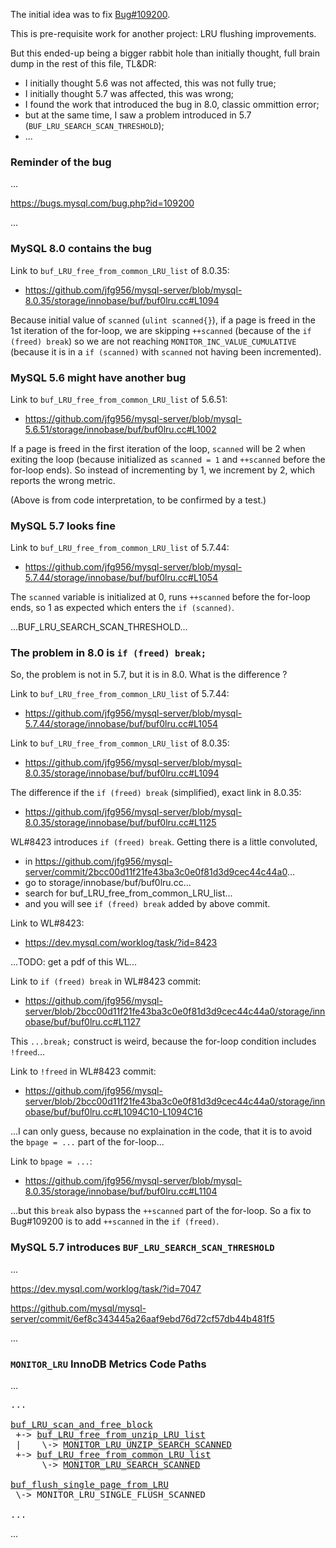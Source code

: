 
<!-- 6789 123456789 123456789 123456789 123456789 123456789 123456789 123456789 -->

The initial idea was to fix [Bug#109200](https://bugs.mysql.com/bug.php?id=109200).

This is pre-requisite work for another project: LRU flushing improvements.

But this ended-up being a bigger rabbit hole than initially thought,
full brain dump in the rest of this file, TL&DR:
- I initially thought 5.6 was not affected, this was not fully true;
- I initially thought 5.7 was affected, this was wrong;
- I found the work that introduced the bug in 8.0, classic ommittion error;
- but at the same time, I saw a problem introduced in 5.7 (`BUF_LRU_SEARCH_SCAN_THRESHOLD`);
- ...


<!-- 6789 123456789 123456789 123456789 123456789 123456789 123456789 123456789 -->
### Reminder of the bug

...

https://bugs.mysql.com/bug.php?id=109200

...


<!-- 6789 123456789 123456789 123456789 123456789 123456789 123456789 123456789 -->
### MySQL 8.0 contains the bug

Link to `buf_LRU_free_from_common_LRU_list` of 8.0.35:
- https://github.com/jfg956/mysql-server/blob/mysql-8.0.35/storage/innobase/buf/buf0lru.cc#L1094

Because initial value of `scanned` (`ulint scanned{}`), if a page is freed in
the 1st iteration of the for-loop, we are skipping `++scanned` (because
of the `if (freed) break`) so we are not reaching
`MONITOR_INC_VALUE_CUMULATIVE` (because it is in a `if (scanned)` with `scanned`
not having been incremented).


<!-- 6789 123456789 123456789 123456789 123456789 123456789 123456789 123456789 -->
### MySQL 5.6 might have another bug

Link to `buf_LRU_free_from_common_LRU_list` of 5.6.51:
- https://github.com/jfg956/mysql-server/blob/mysql-5.6.51/storage/innobase/buf/buf0lru.cc#L1002

If a page is freed in the first iteration of the loop, `scanned` will be 2 when
exiting the loop (because initialized as
`scanned = 1` and `++scanned` before the for-loop ends).  So instead of
incrementing by 1, we increment by 2, which reports the wrong metric.

(Above is from code interpretation, to be confirmed by a test.)


<!-- 6789 123456789 123456789 123456789 123456789 123456789 123456789 123456789 -->
### MySQL 5.7 looks fine

Link to `buf_LRU_free_from_common_LRU_list` of 5.7.44:
- https://github.com/jfg956/mysql-server/blob/mysql-5.7.44/storage/innobase/buf/buf0lru.cc#L1054

The `scanned` variable is initialized at 0, runs `++scanned` before the for-loop
ends, so 1 as expected which enters the `if (scanned)`.

...BUF_LRU_SEARCH_SCAN_THRESHOLD...


<!-- 6789 123456789 123456789 123456789 123456789 123456789 123456789 123456789 -->
### The problem in 8.0 is `if (freed) break;`

So, the problem is not in 5.7, but it is in 8.0.  What is the difference ?

Link to `buf_LRU_free_from_common_LRU_list` of 5.7.44:
- https://github.com/jfg956/mysql-server/blob/mysql-5.7.44/storage/innobase/buf/buf0lru.cc#L1054

Link to `buf_LRU_free_from_common_LRU_list` of 8.0.35:
- https://github.com/jfg956/mysql-server/blob/mysql-8.0.35/storage/innobase/buf/buf0lru.cc#L1094

The difference if the `if (freed) break` (simplified), exact link in 8.0.35:
- https://github.com/jfg956/mysql-server/blob/mysql-8.0.35/storage/innobase/buf/buf0lru.cc#L1125

WL#8423 introduces `if (freed) break`.  Getting there is a little convoluted,
- in https://github.com/jfg956/mysql-server/commit/2bcc00d11f21fe43ba3c0e0f81d3d9cec44c44a0...
- go to storage/innobase/buf/buf0lru.cc...
- search for buf_LRU_free_from_common_LRU_list...
- and you will see `if (freed) break` added by above commit.

Link to WL#8423:
- https://dev.mysql.com/worklog/task/?id=8423

...TODO: get a pdf of this WL...

Link to `if (freed) break` in WL#8423 commit:
- https://github.com/jfg956/mysql-server/blob/2bcc00d11f21fe43ba3c0e0f81d3d9cec44c44a0/storage/innobase/buf/buf0lru.cc#L1127

This `...break;` construct is weird, because the for-loop condition includes
`!freed`...

Link to `!freed` in WL#8423 commit:
- https://github.com/jfg956/mysql-server/blob/2bcc00d11f21fe43ba3c0e0f81d3d9cec44c44a0/storage/innobase/buf/buf0lru.cc#L1094C10-L1094C16

...I can only guess, because no explaination in the code, that it is to avoid
the `bpage = ...` part of the for-loop...

Link to `bpage = ...`:
- https://github.com/jfg956/mysql-server/blob/mysql-8.0.35/storage/innobase/buf/buf0lru.cc#L1104

...but this `break` also bypass the `++scanned` part of the for-loop.  So a fix to
Bug#109200 is to add `++scanned` in the `if (freed)`.


<!-- 6789 123456789 123456789 123456789 123456789 123456789 123456789 123456789 -->
### MySQL 5.7 introduces `BUF_LRU_SEARCH_SCAN_THRESHOLD`

...

https://dev.mysql.com/worklog/task/?id=7047

https://github.com/mysql/mysql-server/commit/6ef8c343445a26aaf9ebd76d72cf57db44b481f5

...


<!-- 6789 123456789 123456789 123456789 123456789 123456789 123456789 123456789 -->
### `MONITOR_LRU` InnoDB Metrics Code Paths

...

<pre>
...

<a href="https://github.com/jfg956/mysql-server/blob/mysql-8.0.35/storage/innobase/buf/buf0lru.cc#L1156">buf_LRU_scan_and_free_block<a>
 +-> <a href="https://github.com/jfg956/mysql-server/blob/mysql-8.0.35/storage/innobase/buf/buf0lru.cc#L1046">buf_LRU_free_from_unzip_LRU_list<a>
 |    \-> <a href="https://github.com/jfg956/mysql-server/blob/mysql-8.0.35/storage/innobase/buf/buf0lru.cc#L1080">MONITOR_LRU_UNZIP_SEARCH_SCANNED<a>
 +-> <a href="https://github.com/jfg956/mysql-server/blob/mysql-8.0.35/storage/innobase/buf/buf0lru.cc#L1094">buf_LRU_free_from_common_LRU_list<a>
      \-> <a href="https://github.com/jfg956/mysql-server/blob/mysql-8.0.35/storage/innobase/buf/buf0lru.cc#L1145">MONITOR_LRU_SEARCH_SCANNED<a>

<a href="https://github.com/jfg956/mysql-server/blob/mysql-8.0.35/storage/innobase/buf/buf0flu.cc#L2156">buf_flush_single_page_from_LRU<a>
 \-> MONITOR_LRU_SINGLE_FLUSH_SCANNED

...
</pre>

...


<!-- 6789 123456789 123456789 123456789 123456789 123456789 123456789 123456789 -->
<!-- EOF -->
